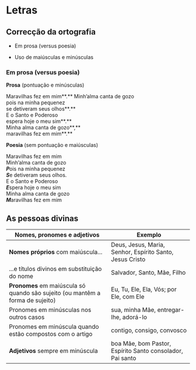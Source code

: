 # Letras

## Correcção da ortografia

- Em prosa (versus poesia)

- Uso de maiúsculas e minúsculas

### Em prosa (versus poesia)

**Prosa** (pontuação e minúsculas)

Maravilhas fez em mim**.**
Minh’alma canta de gozo  
pois na minha pequenez  
se detiveram seus olhos**.**  
E o Santo e Poderoso  
espera hoje o meu sim**.**  
Minha alma canta de gozo**,**  
maravilhas fez em mim**.**

**Poesia** (sem pontuação e maiúsculas)

Maravilhas fez em mim  
Minh’alma canta de gozo  
***P***ois na minha pequenez   
***S***e detiveram seus olhos.  
E o Santo e Poderoso  
***E***spera hoje o meu sim  
Minha alma canta de gozo  
***M***aravilhas fez em mim

## As pessoas divinas

| Nomes, pronomes e  adjetivos | Exemplo |
| ----------------------------------- | -------------------------------------------------------- |
| **Nomes próprios** com maiúscula... | Deus, Jesus, Maria, Senhor, Espírito Santo, Jesus Cristo |
|...e títulos divinos em substituição do nome  | Salvador, Santo, Mãe, Filho  |
| **Pronomes** em maiúscula só quando são sujeito (ou mantêm a forma de sujeito) | Eu, Tu, Ele, Ela, Vós; por Ele, com Ele |
| Pronomes em minúsculas nos outros casos | sua, minha Mãe, entregar-lhe, adorá-lo |
| Pronomes em minúscula quando estão compostos com o artigo | contigo, consigo, convosco |
| **Adjetivos** sempre em minúscula | boa Mãe, bom Pastor, Espírito Santo consolador, Pai santo |


